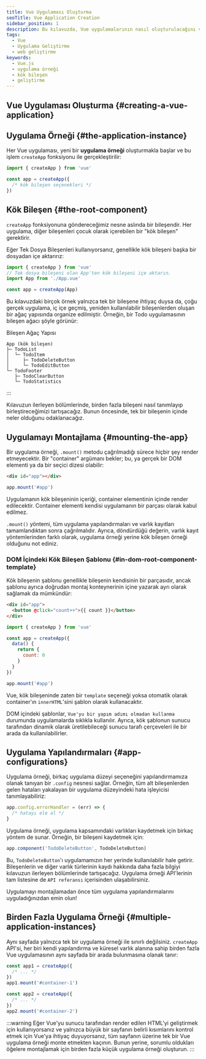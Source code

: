 ```yaml
---
title: Vue Uygulaması Oluşturma
seoTitle: Vue Application Creation
sidebar_position: 1
description: Bu kılavuzda, Vue uygulamalarının nasıl oluşturulacağını ve uygulama örneği ve kök bileşen gibi temel kavramları keşfedeceğiz.
tags: 
  - Vue
  - Uygulama Geliştirme
  - web geliştirme
keywords: 
  - Vue.js
  - uygulama örneği
  - kök bileşen
  - geliştirme
---
```

## Vue Uygulaması Oluşturma {#creating-a-vue-application}

## Uygulama Örneği {#the-application-instance}

Her Vue uygulaması, yeni bir **uygulama örneği** oluşturmakla başlar ve bu işlem `createApp` fonksiyonu ile gerçekleştirilir:

```js
import { createApp } from 'vue'

const app = createApp({
  /* kök bileşen seçenekleri */
})
```

## Kök Bileşen {#the-root-component}

`createApp` fonksiyonuna göndereceğimiz nesne aslında bir bileşendir. Her uygulama, diğer bileşenleri çocuk olarak içerebilen bir "kök bileşen" gerektirir.

Eğer Tek Dosya Bileşenleri kullanıyorsanız, genellikle kök bileşeni başka bir dosyadan içe aktarırız:

```js
import { createApp } from 'vue'
// Tek dosya bileşeni olan App'ten kök bileşeni içe aktarın.
import App from './App.vue'

const app = createApp(App)
```


Bu kılavuzdaki birçok örnek yalnızca tek bir bileşene ihtiyaç duysa da, çoğu gerçek uygulama, iç içe geçmiş, yeniden kullanılabilir bileşenlerden oluşan bir ağaç yapısında organize edilmiştir. Örneğin, bir Todo uygulamasının bileşen ağacı şöyle görünür:

Bileşen Ağaç Yapısı

```
App (kök bileşen)
├─ TodoList
│  └─ TodoItem
│     ├─ TodoDeleteButton
│     └─ TodoEditButton
└─ TodoFooter
   ├─ TodoClearButton
   └─ TodoStatistics
```

:::

Kılavuzun ilerleyen bölümlerinde, birden fazla bileşeni nasıl tanımlayıp birleştireceğimizi tartışacağız. Bunun öncesinde, tek bir bileşenin içinde neler olduğunu odaklanacağız.

## Uygulamayı Montajlama {#mounting-the-app}

Bir uygulama örneği, `.mount()` metodu çağrılmadığı sürece hiçbir şey render etmeyecektir. Bir "container" argümanı bekler; bu, ya gerçek bir DOM elementi ya da bir seçici dizesi olabilir:

```html
<div id="app"></div>
```

```js
app.mount('#app')
```

Uygulamanın kök bileşeninin içeriği, container elementinin içinde render edilecektir. Container elementi kendisi uygulamanın bir parçası olarak kabul edilmez.

`.mount()` yöntemi, tüm uygulama yapılandırmaları ve varlık kayıtları tamamlandıktan sonra çağrılmalıdır. Ayrıca, döndürdüğü değerin, varlık kayıt yöntemlerinden farklı olarak, uygulama örneği yerine kök bileşen örneği olduğunu not ediniz.

### DOM İçindeki Kök Bileşen Şablonu {#in-dom-root-component-template}

Kök bileşenin şablonu genellikle bileşenin kendisinin bir parçasıdır, ancak şablonu ayrıca doğrudan montaj konteynerinin içine yazarak ayrı olarak sağlamak da mümkündür:

```html
<div id="app">
  <button @click="count++">{{ count }}</button>
</div>
```

```js
import { createApp } from 'vue'

const app = createApp({
  data() {
    return {
      count: 0
    }
  }
})

app.mount('#app')
```

Vue, kök bileşeninde zaten bir `template` seçeneği yoksa otomatik olarak container'ın `innerHTML`'sini şablon olarak kullanacaktır.

DOM içindeki şablonlar, `Vue'yu bir yapım adımı olmadan kullanma` durumunda uygulamalarda sıklıkla kullanılır. Ayrıca, kök şablonun sunucu tarafından dinamik olarak üretilebileceği sunucu tarafı çerçeveleri ile bir arada da kullanılabilirler.

## Uygulama Yapılandırmaları {#app-configurations}

Uygulama örneği, birkaç uygulama düzeyi seçeneğini yapılandırmamıza olanak tanıyan bir `.config` nesnesi sağlar. Örneğin, tüm alt bileşenlerden gelen hataları yakalayan bir uygulama düzeyindeki hata işleyicisi tanımlayabiliriz:

```js
app.config.errorHandler = (err) => {
  /* hatayı ele al */
}
```

Uygulama örneği, uygulama kapsamındaki varlıkları kaydetmek için birkaç yöntem de sunar. Örneğin, bir bileşeni kaydetmek için:

```js
app.component('TodoDeleteButton', TodoDeleteButton)
```

Bu, `TodoDeleteButton`'ı uygulamamızın her yerinde kullanılabilir hale getirir. Bileşenlerin ve diğer varlık türlerinin kaydı hakkında daha fazla bilgiyi kılavuzun ilerleyen bölümlerinde tartışacağız. Uygulama örneği API'lerinin tam listesine de `API referansı` içerisinden ulaşabilirsiniz.

Uygulamayı montajlamadan önce tüm uygulama yapılandırmalarını uyguladığınızdan emin olun!

## Birden Fazla Uygulama Örneği {#multiple-application-instances}

Aynı sayfada yalnızca tek bir uygulama örneği ile sınırlı değilsiniz. `createApp` API'si, her biri kendi yapılandırma ve küresel varlık alanına sahip birden fazla Vue uygulamasının aynı sayfada bir arada bulunmasına olanak tanır:

```js
const app1 = createApp({
  /* ... */
})
app1.mount('#container-1')

const app2 = createApp({
  /* ... */
})
app2.mount('#container-2')
```

:::warning
Eğer Vue'yu sunucu tarafından render edilen HTML'yi geliştirmek için kullanıyorsanız ve yalnızca büyük bir sayfanın belirli kısımlarını kontrol etmek için Vue'ya ihtiyaç duyuyorsanız, tüm sayfanın üzerine tek bir Vue uygulama örneği monte etmekten kaçının. Bunun yerine, sorumlu oldukları öğelere montajlamak için birden fazla küçük uygulama örneği oluşturun.
:::